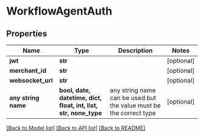 # WorkflowAgentAuth


## Properties
Name | Type | Description | Notes
------------ | ------------- | ------------- | -------------
**jwt** | **str** |  | [optional] 
**merchant_id** | **str** |  | [optional] 
**websocket_url** | **str** |  | [optional] 
**any string name** | **bool, date, datetime, dict, float, int, list, str, none_type** | any string name can be used but the value must be the correct type | [optional]

[[Back to Model list]](../README.md#documentation-for-models) [[Back to API list]](../README.md#documentation-for-api-endpoints) [[Back to README]](../README.md)



